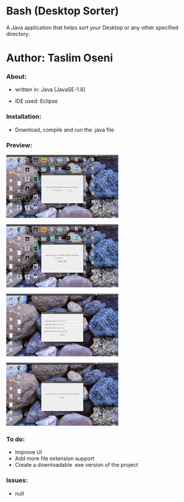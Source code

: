 # Bash (Desktop Sorter)

A Java application that helps sort your Desktop or any other specified directory.

Author: Taslim Oseni
==========================================================================

### About:

* written in: Java [JavaSE-1.8]

* IDE used: Eclipse


### Installation:

* Download, compile and run the .java file


### Preview:

<p>
  <img src="Pictures/pic0.png" width="300"/>
  </p>
  <p>
  <img src="Pictures/pic1.png" width ="300"/>
</p>
<p>
  <img src="Pictures/pic3.png" width ="300"/>
</p>
<p>
  <img src="Pictures/pic4.png" width ="300"/>
</p>


### To do:
* Improve UI
* Add more file extension support
* Create a downloadable .exe version of the project


### Issues:
* null
